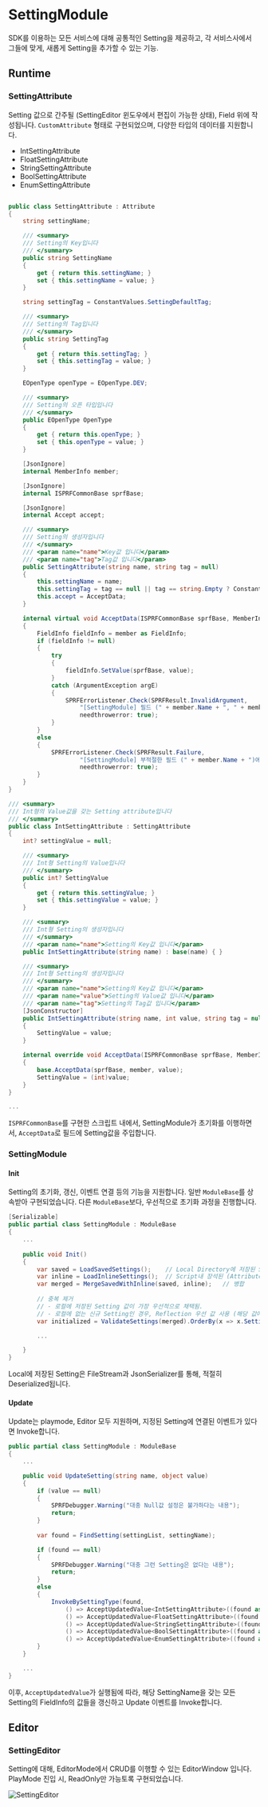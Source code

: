 # SettingModule

SDK를 이용하는 모든 서비스에 대해 공통적인 Setting을 제공하고, 각 서비스사에서 그들에 맞게, 새롭게 Setting을 추가할 수 있는 기능.

## Runtime

### SettingAttribute

Setting 값으로 간주될 (SettingEditor 윈도우에서 편집이 가능한 상태), Field 위에 작성됩니다. `CustomAttribute` 형태로 구현되었으며, 다양한 타입의 데이터를 지원합니다.

- IntSettingAttribute
- FloatSettingAttribute
- StringSettingAttribute
- BoolSettingAttribute
- EnumSettingAttribute

```csharp

public class SettingAttribute : Attribute
{
    string settingName;

    /// <summary>
    /// Setting의 Key입니다
    /// </summary>
    public string SettingName
    {
        get { return this.settingName; }
        set { this.settingName = value; }
    }

    string settingTag = ConstantValues.SettingDefaultTag;

    /// <summary>
    /// Setting의 Tag입니다
    /// </summary>
    public string SettingTag
    {
        get { return this.settingTag; }
        set { this.settingTag = value; }
    }

    EOpenType openType = EOpenType.DEV;

    /// <summary>
    /// Setting의 오픈 타입입니다
    /// </summary>
    public EOpenType OpenType
    {
        get { return this.openType; }
        set { this.openType = value; }
    }

    [JsonIgnore]
    internal MemberInfo member;

    [JsonIgnore]
    internal ISPRFCommonBase sprfBase;

    [JsonIgnore]
    internal Accept accept;

    /// <summary>
    /// Setting의 생성자입니다
    /// </summary>
    /// <param name="name">Key값 입니다</param>
    /// <param name="tag">Tag값 입니다</param>
    public SettingAttribute(string name, string tag = null)
    {
        this.settingName = name;
        this.settingTag = tag == null || tag == string.Empty ? ConstantValues.SettingDefaultTag : tag;
        this.accept = AcceptData;
    }

    internal virtual void AcceptData(ISPRFCommonBase sprfBase, MemberInfo member, object value)
    {
        FieldInfo fieldInfo = member as FieldInfo;
        if (fieldInfo != null)
        {
            try
            {
                fieldInfo.SetValue(sprfBase, value);
            }
            catch (ArgumentException argE)
            {
                SPRFErrorListener.Check(SPRFResult.InvalidArgument,
                    "[SettingModule] 필드 (" + member.Name + ", " + member.MemberType + ")와 Setting (" + value + ", " + value.GetType() + ")의 타입이 일치하지 않습니다.",
                    needthrowerror: true);
            }
        }
        else
        {
            SPRFErrorListener.Check(SPRFResult.Failure,
                    "[SettingModule] 부적절한 필드 (" + member.Name + ")에 Setting을 적용할 수 없습니다.",
                    needthrowerror: true);
        }
    }
}

/// <summary>
/// Int형의 Value값을 갖는 Setting attribute입니다
/// </summary>
public class IntSettingAttribute : SettingAttribute
{
    int? settingValue = null;

    /// <summary>
    /// Int형 Setting의 Value입니다
    /// </summary>
    public int? SettingValue
    {
        get { return this.settingValue; }
        set { this.settingValue = value; }
    }

    /// <summary>
    /// Int형 Setting의 생성자입니다
    /// </summary>
    /// <param name="name">Setting의 Key값 입니다</param>
    public IntSettingAttribute(string name) : base(name) { }

    /// <summary>
    /// Int형 Setting의 생성자입니다
    /// </summary>
    /// <param name="name">Setting의 Key값 입니다</param>
    /// <param name="value">Setting의 Value값 입니다</param>
    /// <param name="tag">Setting의 Tag값 입니다</param>
    [JsonConstructor]
    public IntSettingAttribute(string name, int value, string tag = null) : base(name, tag)
    {
        SettingValue = value;
    }

    internal override void AcceptData(ISPRFCommonBase sprfBase, MemberInfo member, object value)
    {
        base.AcceptData(sprfBase, member, value);
        SettingValue = (int)value;
    }
}

...
```

`ISPRFCommonBase`를 구현한 스크립트 내에서, SettingModule가 초기화를 이행하면서, `AcceptData`로 필드에 Setting값을 주입합니다.

### SettingModule

#### Init

Setting의 초기화, 갱신, 이벤트 연결 등의 기능을 지원합니다. 일반 `ModuleBase`를 상속받아 구현되었습니다. 다른 `ModuleBase`보다, 우선적으로 초기화 과정을 진행합니다.

```csharp
[Serializable]
public partial class SettingModule : ModuleBase
{
    ...
    
    public void Init()
    {
        var saved = LoadSavedSettings();    // Local Directory에 저장된 Setting 호출
        var inline = LoadInlineSettings();  // Script내 장석된 (Attribute 형태) Setting 호출
        var merged = MergeSavedWithInline(saved, inline);   // 병합
        
        // 중복 제거
        // - 로컬에 저장된 Setting 값이 가장 우선적으로 채택됨.
        // - 로컬에 없는 신규 Setting인 경우, Reflection 우선 값 사용 (해당 값에 문제가 있다면, 다음 순번 채택).
        var initialized = ValidateSettings(merged).OrderBy(x => x.SettingName).ToList();

        ...

    }
}
```
Local에 저장된 Setting은 FileStream과 JsonSerializer를 통해, 적절히 Deserialized됩니다.

#### Update

Update는 playmode, Editor 모두 지원하며, 지정된 Setting에 연결된 이벤트가 있다면 Invoke합니다.

```csharp
public partial class SettingModule : ModuleBase
{
    ...

    public void UpdateSetting(string name, object value)
    {
        if (value == null)
        {
            SPRFDebugger.Warning("대충 Null값 설정은 불가하다는 내용");
            return;
        }
            
        var found = FindSetting(settingList, settingName);

        if (found == null)
        {
            SPRFDebugger.Warning("대충 그런 Setting은 없다는 내용");
            return;
        }
        else
        {
            InvokeBySettingType(found,
                () => AcceptUpdatedValue<IntSettingAttribute>((found as IntSettingAttribute), (found as IntSettingAttribute).SettingValue, (int?)value),
                () => AcceptUpdatedValue<FloatSettingAttribute>((found as FloatSettingAttribute), (found as FloatSettingAttribute).SettingValue, (float?)value),
                () => AcceptUpdatedValue<StringSettingAttribute>((found as StringSettingAttribute), (found as StringSettingAttribute).SettingValue, (string)value),
                () => AcceptUpdatedValue<BoolSettingAttribute>((found as BoolSettingAttribute), (found as BoolSettingAttribute).SettingValue, (bool?)value),
                () => AcceptUpdatedValue<EnumSettingAttribute>((found as EnumSettingAttribute), (found as EnumSettingAttribute).SettingValue.Selected, (int)value));
        }
    }

    ...
}
```

이후, `AcceptUpdatedValue`가 실행됨에 따라, 해당 SettingName을 갖는 모든 Setting의 FieldInfo의 값들을 갱신하고 Update 이벤트를 Invoke합니다.

## Editor

### SettingEditor

Setting에 대해, EditorMode에서 CRUD를 이행할 수 있는 EditorWindow 입니다. PlayMode 진입 시, ReadOnly만 가능토록 구현되었습니다.

![SettingEditor](./Image/setting_00.png)


